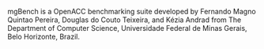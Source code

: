 
mgBench is a OpenACC benchmarking suite developed by Fernando Magno Quintao Pereira, Douglas do Couto Teixeira, and Kézia Andrad from The Department of Computer Science, Universidade Federal de Minas Gerais, Belo Horizonte, Brazil.
